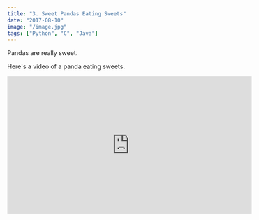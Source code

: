```yaml
---
title: "3. Sweet Pandas Eating Sweets"
date: "2017-08-10"
image: "/image.jpg"
tags: ["Python", "C", "Java"]
---
```


Pandas are really sweet.

Here's a video of a panda eating sweets.

<iframe width="560" height="315" src="https://www.youtube.com/embed/4n0xNbfJLR8" frameborder="0" allowfullscreen></iframe>